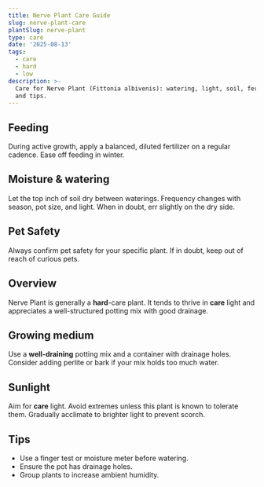 ```yaml
---
title: Nerve Plant Care Guide
slug: nerve-plant-care
plantSlug: nerve-plant
type: care
date: '2025-08-13'
tags:
  - care
  - hard
  - low
description: >-
  Care for Nerve Plant (Fittonia albivenis): watering, light, soil, fertilizing,
  and tips.
---
```

## Feeding
During active growth, apply a balanced, diluted fertilizer on a regular cadence. Ease off feeding in winter.

## Moisture & watering
Let the top inch of soil dry between waterings. Frequency changes with season, pot size, and light. When in doubt, err slightly on the dry side.

## Pet Safety
Always confirm pet safety for your specific plant. If in doubt, keep out of reach of curious pets.

## Overview
Nerve Plant is generally a **hard**-care plant. It tends to thrive in **care** light and appreciates a well-structured potting mix with good drainage.

## Growing medium
Use a **well-draining** potting mix and a container with drainage holes. Consider adding perlite or bark if your mix holds too much water.

## Sunlight
Aim for **care** light. Avoid extremes unless this plant is known to tolerate them. Gradually acclimate to brighter light to prevent scorch.

## Tips
- Use a finger test or moisture meter before watering.
- Ensure the pot has drainage holes.
- Group plants to increase ambient humidity.
